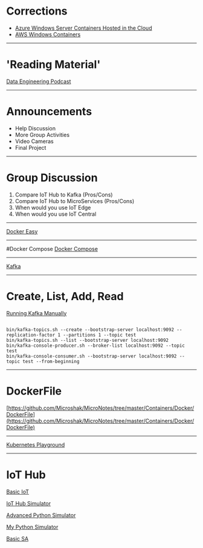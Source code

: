 # Corrections

* [Azure Windows Server Containers Hosted in the Cloud](https://redmondmag.com/articles/2019/05/20/windows-server-containers-preview-on-aks.aspx)
* [AWS Windows Containers](https://www.theregister.co.uk/2019/06/06/aws_goes_live_with_windows_containers/)

---
# 'Reading Material'
[Data Engineering Podcast ](https://www.dataengineeringpodcast.com/)

---
# Announcements
* Help Discussion
* More Group Activities
* Video Cameras
* Final Project
 
---
# Group Discussion
1. Compare IoT Hub to Kafka (Pros/Cons)
2. Compare IoT Hub to MicroServices (Pros/Cons)
3. When would you use IoT Edge 
4. When would you use IoT Central


---
[Docker Easy](https://microshak.github.io/MicroNotes/Notes.html?path=Containers/Docker/Docker99)

---
#Docker Compose
[Docker Compose](https://microshak.github.io/MicroNotes/Notes.html?path=Containers/DockerCompose/DockerCompose99)

---
[Kafka](https://microshak.github.io/MicroNotes/Notes.html?path=BigData/Kafka/ConflientDocker)

---
# Create, List, Add, Read
[Running Kafka Manually](https://microshak.github.io/MicroNotes/doc.html?path=/BigData/Kafka/KafkaManually)

 ```

bin/kafka-topics.sh --create --bootstrap-server localhost:9092 --replication-factor 1 --partitions 1 --topic test
bin/kafka-topics.sh --list --bootstrap-server localhost:9092
bin/kafka-console-producer.sh --broker-list localhost:9092 --topic test
bin/kafka-console-consumer.sh --bootstrap-server localhost:9092 --topic test --from-beginning

 ```
---

# DockerFile
[https://github.com/Microshak/MicroNotes/tree/master/Containers/Docker/DockerFile](https://github.com/Microshak/MicroNotes/tree/master/Containers/Docker/DockerFile)

---
[Kubernetes Playground](https://kubernetes.io/docs/tutorials/kubernetes-basics/create-cluster/cluster-interactive/)

---

# IoT Hub

[Basic IoT](https://microshak.github.io/MicroNotes/Notes.html?path=Azure/IoT/Basic)

[IoT Hub Simulator](https://azure-samples.github.io/raspberry-pi-web-simulator/#Getstarted)

[Advanced Python Simulator](https://github.com/Azure-Samples/azure-iot-samples-python)

[My Python Simulator](https://github.com/Microshak/Azure-IoTHub-Data-Loader)

[Basic SA](https://microshak.github.io/MicroNotes/Notes.html?path=Azure/SA)



